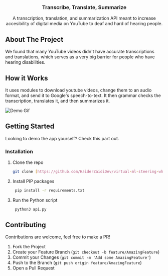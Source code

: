 <br />
<p align="center">
  <h3 align="center">Transcribe, Translate, Summarize</h3>
  <p align="center">
    A transcription, translation, and summarization API meant to increase accesibility of digital media on YouTube to deaf and hard of hearing people.
  </p>
</p>


<!-- ABOUT THE PROJECT -->
## About The Project

We found that many YouTube videos didn't have accurate transcriptions and translations, which serves as a very big barrier for people who have hearing disabilities.

## How it Works
It uses modules to download youtube videos, change them to an audio format, and send it to Google's speech-to-text. It then grammar checks the transcription, translates it, and then summarizes it. 

![Demo Gif](https://i.imgur.com/wZUmvpP.gif)

<!-- GETTING STARTED -->
## Getting Started

Looking to demo the app yourself? Check this part out.

### Installation
1. Clone the repo
   ```sh
   git clone [https://github.com/HaiderZaidiDev/virtual-ml-steering-wheel](https://github.com/HaiderZaidiDev/youtube-translate-and-summarize)
   ```
2. Install PIP packages
   ```sh
    pip install -r requirements.txt
   ```
3. Run the Python script
   ```sh
    python3 api.py
   ```

<!-- CONTRIBUTING -->
## Contributing

Contributions are welcome, feel free to make a PR!

1. Fork the Project
2. Create your Feature Branch (`git checkout -b feature/AmazingFeature`)
3. Commit your Changes (`git commit -m 'Add some AmazingFeature'`)
4. Push to the Branch (`git push origin feature/AmazingFeature`)
5. Open a Pull Request
